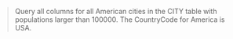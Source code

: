 > Query all columns for all American cities in the CITY table with populations larger than 100000. The CountryCode for America is USA.

